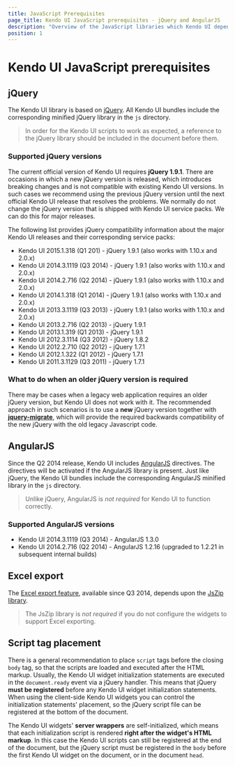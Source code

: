 ```yaml
---
title: JavaScript Prerequisites
page_title: Kendo UI JavaScript prerequisites - jQuery and AngularJS
description: "Overview of the JavaScript libraries which Kendo UI depends on"
position: 1
---
```


# Kendo UI JavaScript prerequisites

## jQuery

The Kendo UI library is based on [jQuery](http://jquery.com/). All Kendo UI bundles include the corresponding minified jQuery library in the `js` directory.

> In order for the Kendo UI scripts to work as expected, a reference to the jQuery library should be included in the document before them.

### Supported jQuery versions

The current official version of Kendo UI requires **jQuery 1.9.1**. There are occasions in which a new jQuery version is released, which introduces breaking changes and is not compatible with existing Kendo UI versions.
In such cases we recommend using the previous jQuery version until the next official Kendo UI release that resolves the problems. We normally do not change the jQuery version that is shipped
with Kendo UI service packs. We can do this for major releases.

The following list provides jQuery compatibility information about the major Kendo UI releases and their corresponding service packs:

* Kendo UI 2015.1.318 (Q1 201) - jQuery 1.9.1 (also works with 1.10.x and 2.0.x)
* Kendo UI 2014.3.1119 (Q3 2014) - jQuery 1.9.1 (also works with 1.10.x and 2.0.x)
* Kendo UI 2014.2.716 (Q2 2014) - jQuery 1.9.1 (also works with 1.10.x and 2.0.x)
* Kendo UI 2014.1.318 (Q1 2014) - jQuery 1.9.1 (also works with 1.10.x and 2.0.x)
* Kendo UI 2013.3.1119 (Q3 2013) - jQuery 1.9.1 (also works with 1.10.x and 2.0.x)
* Kendo UI 2013.2.716 (Q2 2013) - jQuery 1.9.1
* Kendo UI 2013.1.319 (Q1 2013) - jQuery 1.9.1
* Kendo UI 2012.3.1114 (Q3 2012) - jQuery 1.8.2
* Kendo UI 2012.2.710 (Q2 2012) - jQuery 1.7.1
* Kendo UI 2012.1.322 (Q1 2012) - jQuery 1.7.1
* Kendo UI 2011.3.1129 (Q3 2011) - jQuery 1.7.1

### What to do when an older jQuery version is required

There may be cases when a legacy web application requires an older jQuery version, but Kendo UI does not work with it.
The recommended approach in such scenarios is to use a **new** jQuery version together with
**[jquery-migrate](https://github.com/jquery/jquery-migrate/)**, which will provide the required backwards compatibility of the new jQuery with the old legacy Javascript code.

## AngularJS

Since the Q2 2014 release, Kendo UI includes [AngularJS](http://angularjs.org/) directives. The directives will be activated if the AngularJS library is present.
Just like jQuery, the Kendo UI bundles include the corresponding AngularJS minified library in the `js` directory.

> Unlike jQuery, AngularJS is *not required* for Kendo UI to function correctly.

### Supported AngularJS versions

* Kendo UI 2014.3.1119 (Q3 2014) - AngularJS 1.3.0
* Kendo UI 2014.2.716 (Q2 2014) - AngularJS 1.2.16 (upgraded to 1.2.21 in subsequent internal builds)

## Excel export

The [Excel export feature](http://docs.telerik.com/kendo-ui/framework/excel/introduction), available since Q3 2014, depends upon the [JsZip library](https://stuk.github.io/jszip/).

> The JsZip library is *not required* if you do not configure the widgets to support Excel exporting.

## Script tag placement

There is a general recommendation to place `script` tags before the closing `body` tag, so that the scripts are loaded and executed after the HTML markup. Usually, the Kendo UI widget
initialization statements are executed in the `document.ready` event via a jQuery handler. This means that jQuery **must be registered** before any Kendo UI widget initialization statements. When using
the client-side Kendo UI widgets you can control the initialization statements' placement, so the jQuery script file can be registered at the bottom of the document.

The Kendo UI widgets' **server wrappers** are self-initialized, which means that each initialization script is rendered **right after the widget's HTML markup**.
In this case the Kendo UI scripts can still be registered at the end of the document, but the jQuery script must be registered in the `body` before the first Kendo UI widget on the document, or in the document `head`.
